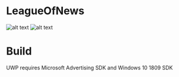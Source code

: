 # LeagueOfNews
![alt text](https://i.imgur.com/Q9eHVd7.jpg)
![alt text](https://scontent-waw1-1.xx.fbcdn.net/v/t1.0-9/49755969_478666979329915_5405144448558432256_n.jpg?_nc_cat=110&_nc_ht=scontent-waw1-1.xx&oh=fc9a14863c4706dd67bc5efcf7398ed1&oe=5CC0C123)

# Build
UWP requires Microsoft Advertising SDK and Windows 10 1809 SDK
